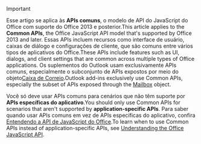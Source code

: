 > [!IMPORTANT]
> <span data-ttu-id="c50cf-101">Esse artigo se aplica às **APIs comuns**, o modelo de API do JavaScript do Office com suporte do Office 2013 e posterior.</span><span class="sxs-lookup"><span data-stu-id="c50cf-101">This article applies to the **Common APIs**, the Office JavaScript API model that's supported by Office 2013 and later.</span></span> <span data-ttu-id="c50cf-102">Essas APIs incluem recursos como interface de usuário, caixas de diálogo e configurações de cliente, que são comuns entre vários tipos de aplicativos do Office.</span><span class="sxs-lookup"><span data-stu-id="c50cf-102">These APIs include features such as UI, dialogs, and client settings that are common across multiple types of Office applications.</span></span> <span data-ttu-id="c50cf-103">Os suplementos do Outlook usam exclusivamente APIs comuns, especialmente o subconjunto de APIs expostos por meio do objeto[Caixa de Correio](/javascript/api/outlook/office.mailbox).</span><span class="sxs-lookup"><span data-stu-id="c50cf-103">Outlook add-ins exclusively use Common APIs, especially the subset of APIs exposed through the [Mailbox](/javascript/api/outlook/office.mailbox) object.</span></span>
> 
> <span data-ttu-id="c50cf-104">Você só deve usar APIs comuns para cenários que não têm suporte por **APIs específicas do aplicativo**.</span><span class="sxs-lookup"><span data-stu-id="c50cf-104">You should only use Common APIs for scenarios that aren't supported by **application-specific APIs**.</span></span> <span data-ttu-id="c50cf-105">Para saber quando usar APIs comuns em vez de APIs específicas do aplicativo, confira [Entendendo a API de JavaScript do Office](../develop/understanding-the-javascript-api-for-office.md).</span><span class="sxs-lookup"><span data-stu-id="c50cf-105">To learn when to use Common APIs instead of application-specific APIs, see [Understanding the Office JavaScript API](../develop/understanding-the-javascript-api-for-office.md).</span></span>